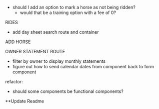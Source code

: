 - should I add an option to mark a horse as not being ridden?
    - would that be a training option with a fee of 0?

RIDES
  - add day sheet search route and container


ADD HORSE
  

OWNER STATEMENT ROUTE
 - filter by owner to display monthly statements
 - figure out how to send calendar dates from component back to form component

 refactor:
  - should some components be functional components?

**Update Readme